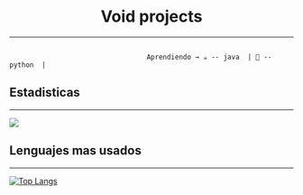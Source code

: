 <h1 align="center">Void projects</h1>

-----

```
  
                                  Aprendiendo → ☕ -- java  | 🐍 -- python  | 
```

<h2>Estadisticas</h2>

-----

<a href="https://github.com/anuraghazra/github-readme-stats">
  <img align="center" src="https://github-readme-stats.vercel.app/api?username=anuraghazra&show_icons=true&theme=onedark" />
</a>

  
  
 <h2>Lenguajes mas usados</h2>

-----

[![Top Langs](https://github-readme-stats.vercel.app/api/top-langs/?username=lvoidi&layout=compact)](https://github.com/anuraghazra/github-readme-stats)

